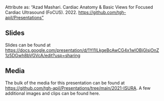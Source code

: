 Attribute as:  “Azad Mashari. Cardiac Anatomy & Basic Views for Focused Cardiac Ultrasound (FoCUS). 2022. https://github.com/tgh-apil/Presentations”

## Slides
Slides can be found at https://docs.google.com/presentation/d/1YI1ILkgeBcAwCG4x1wIOBjGlsjOnZ1z5DGwh8bVGVcA/edit?usp=sharing

## Media
The bulk of the media for this presentation can be found at https://github.com/tgh-apil/Presentations/tree/main/2021-ISURA.
A few additional images and clips can be found here. 
